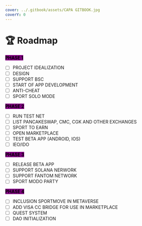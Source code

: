 ```yaml
---
cover: ../.gitbook/assets/CAPA GITBOOK.jpg
coverY: 0
---
```


# 🏆 Roadmap

<mark style="background-color:purple;">**PHASE 1**</mark>

* [ ] PROJECT IDEALIZATION
* [ ] DESIGN
* [ ] SUPPORT BSC
* [ ] START OF APP DEVELOPMENT
* [ ] ANTI-CHEAT
* [ ] SPORT SOLO MODE

<mark style="background-color:purple;">**PHASE 2**</mark>

* [ ] RUN TEST NET
* [ ] LIST PANCAKESWAP, CMC, CGK AND OTHER EXCHANGES
* [ ] SPORT TO EARN
* [ ] OPEN MARKETPLACE
* [ ] TEST BETA APP (ANDROID, IOS)
* [ ] IEO/IDO

<mark style="background-color:purple;">**PHASE 3**</mark>

* [ ] RELEASE BETA APP
* [ ] SUPPORT SOLANA NERWORK
* [ ] SUPPORT FANTOM NETWORK
* [ ] SPORT MODO PARTY

<mark style="background-color:purple;">**PHASE 4**</mark>

* [ ] INCLUSION SPORTMOVE IN METAVERSE
* [ ] ADD VISA CC BRIDGE FOR USE IN MARKETPLACE
* [ ] QUEST SYSTEM
* [ ] DAO INITIALIZATION
